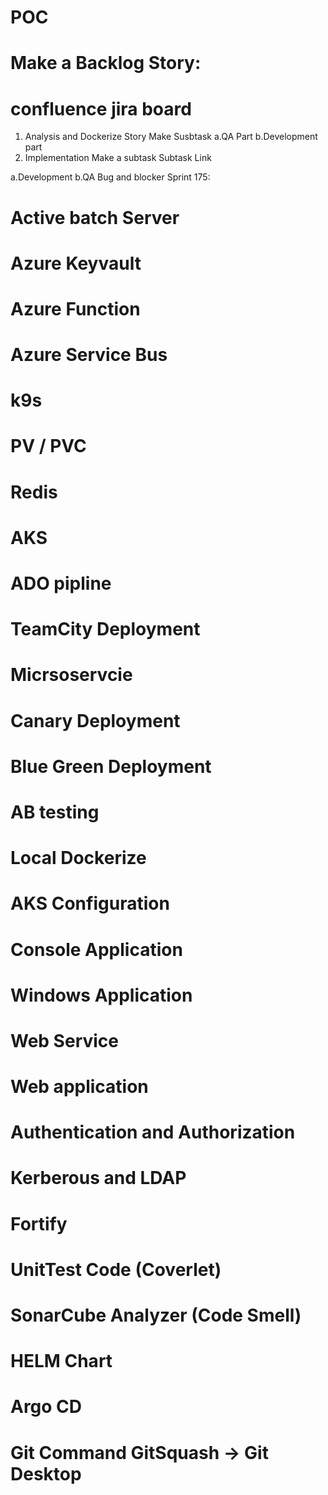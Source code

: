  # POC
# Make a Backlog Story:
# confluence jira board
1. Analysis and Dockerize Story 
  Make Susbtask 
   a.QA Part 
   b.Development part
 2. Implementation 
  Make a subtask 
  Subtask Link

   a.Development 
   b.QA Bug and blocker 
Sprint 175:



# Active batch Server 
# Azure Keyvault
# Azure Function 
# Azure Service Bus
# k9s
# PV / PVC
# 
# Redis
# AKS 
# ADO pipline
# TeamCity Deployment 
 # Micrsoservcie
# Canary Deployment
# Blue Green Deployment
# AB testing 
# Local Dockerize 
# AKS Configuration 
# Console Application
# Windows Application
# Web Service
# Web application
# Authentication and Authorization 
# Kerberous and LDAP
# Fortify
# UnitTest Code (Coverlet)
# SonarCube Analyzer (Code Smell)
# HELM Chart
# Argo CD
# Git Command GitSquash -> Git Desktop
